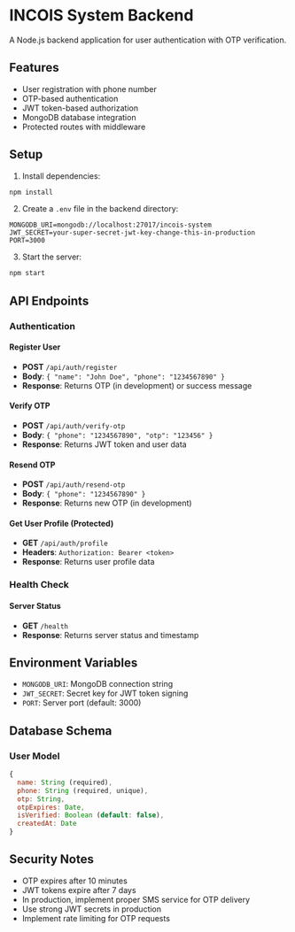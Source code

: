 # INCOIS System Backend

A Node.js backend application for user authentication with OTP verification.

## Features

- User registration with phone number
- OTP-based authentication
- JWT token-based authorization
- MongoDB database integration
- Protected routes with middleware

## Setup

1. Install dependencies:
```bash
npm install
```

2. Create a `.env` file in the backend directory:
```
MONGODB_URI=mongodb://localhost:27017/incois-system
JWT_SECRET=your-super-secret-jwt-key-change-this-in-production
PORT=3000
```

3. Start the server:
```bash
npm start
```

## API Endpoints

### Authentication

#### Register User
- **POST** `/api/auth/register`
- **Body**: `{ "name": "John Doe", "phone": "1234567890" }`
- **Response**: Returns OTP (in development) or success message

#### Verify OTP
- **POST** `/api/auth/verify-otp`
- **Body**: `{ "phone": "1234567890", "otp": "123456" }`
- **Response**: Returns JWT token and user data

#### Resend OTP
- **POST** `/api/auth/resend-otp`
- **Body**: `{ "phone": "1234567890" }`
- **Response**: Returns new OTP (in development)

#### Get User Profile (Protected)
- **GET** `/api/auth/profile`
- **Headers**: `Authorization: Bearer <token>`
- **Response**: Returns user profile data

### Health Check

#### Server Status
- **GET** `/health`
- **Response**: Returns server status and timestamp

## Environment Variables

- `MONGODB_URI`: MongoDB connection string
- `JWT_SECRET`: Secret key for JWT token signing
- `PORT`: Server port (default: 3000)

## Database Schema

### User Model
```javascript
{
  name: String (required),
  phone: String (required, unique),
  otp: String,
  otpExpires: Date,
  isVerified: Boolean (default: false),
  createdAt: Date
}
```

## Security Notes

- OTP expires after 10 minutes
- JWT tokens expire after 7 days
- In production, implement proper SMS service for OTP delivery
- Use strong JWT secrets in production
- Implement rate limiting for OTP requests
